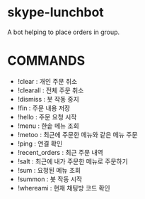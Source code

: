 skype-lunchbot
===========

A bot helping to place orders in group.


COMMANDS
=============

* !clear : 개인 주문 취소
* !clearall : 전체 주문 취소
* !dismiss :  봇 작동 중지
* !fin : 주문 내용 저장
* !hello : 주문 요청 시작
* !menu : 한솥 메뉴 조회
* !metoo : 최근에 주문한 메뉴와 같은 메뉴 주문
* !ping : 연결 확인
* !recent_orders : 최근 주문 내역
* !salt : 최근에 내가 주문한 메뉴로 주문하기
* !sum : 요청된 메뉴 조회
* !summon : 봇 작동 시작
* !whereami : 현재 채팅방 코드 확인
